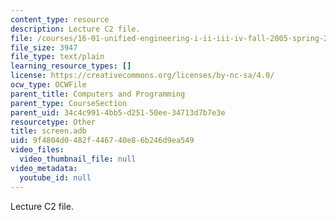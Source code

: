 ```yaml
---
content_type: resource
description: Lecture C2 file.
file: /courses/16-01-unified-engineering-i-ii-iii-iv-fall-2005-spring-2006/9f4804d0482f446740e86b246d9ea549_screen.adb
file_size: 3947
file_type: text/plain
learning_resource_types: []
license: https://creativecommons.org/licenses/by-nc-sa/4.0/
ocw_type: OCWFile
parent_title: Computers and Programming
parent_type: CourseSection
parent_uid: 34c4c991-4bb5-d251-50ee-34713d7b7e3e
resourcetype: Other
title: screen.adb
uid: 9f4804d0-482f-4467-40e8-6b246d9ea549
video_files:
  video_thumbnail_file: null
video_metadata:
  youtube_id: null
---
```

Lecture C2 file.